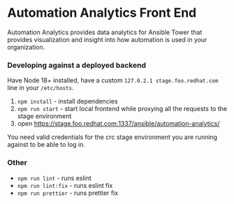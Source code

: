 # Automation Analytics Front End

Automation Analytics provides data analytics for Ansible Tower that provides visualization and insight into how automation is used in your organization.

### Developing against a deployed backend

Have Node 18+ installed, have a custom `127.0.2.1 stage.foo.redhat.com` line in your `/etc/hosts`.

1. `npm install` - install dependencies
2. `npm run start` - start local frontend while proxying all the requests to the stage environment
3. open https://stage.foo.redhat.com:1337/ansible/automation-analytics/

You need valid credentials for the crc stage environment you are running against to be able to log in.

### Other

- `npm run lint` - runs eslint
- `npm run lint:fix` - runs eslint fix
- `npm run prettier` - runs prettier fix
